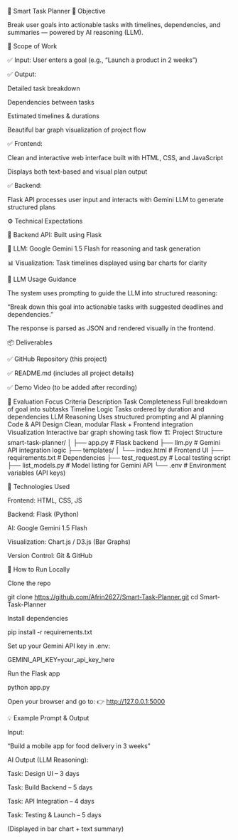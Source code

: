 🚀 Smart Task Planner
🧠 Objective

Break user goals into actionable tasks with timelines, dependencies, and summaries — powered by AI reasoning (LLM).

🧩 Scope of Work

✅ Input:
User enters a goal (e.g., “Launch a product in 2 weeks”)

✅ Output:

Detailed task breakdown

Dependencies between tasks

Estimated timelines & durations

Beautiful bar graph visualization of project flow

✅ Frontend:

Clean and interactive web interface built with HTML, CSS, and JavaScript

Displays both text-based and visual plan output

✅ Backend:

Flask API processes user input and interacts with Gemini LLM to generate structured plans

⚙️ Technical Expectations

🧩 Backend API: Built using Flask

🤖 LLM: Google Gemini 1.5 Flash for reasoning and task generation

📊 Visualization: Task timelines displayed using bar charts for clarity

🧠 LLM Usage Guidance

The system uses prompting to guide the LLM into structured reasoning:

“Break down this goal into actionable tasks with suggested deadlines and dependencies.”

The response is parsed as JSON and rendered visually in the frontend.

📦 Deliverables

✅ GitHub Repository (this project)

✅ README.md (includes all project details)

✅ Demo Video (to be added after recording)

🧪 Evaluation Focus
Criteria	Description
Task Completeness	Full breakdown of goal into subtasks
Timeline Logic	Tasks ordered by duration and dependencies
LLM Reasoning	Uses structured prompting and AI planning
Code & API Design	Clean, modular Flask + Frontend integration
Visualization	Interactive bar graph showing task flow
🏗️ Project Structure
smart-task-planner/
│
├── app.py                # Flask backend
├── llm.py                # Gemini API integration logic
├── templates/
│   └── index.html        # Frontend UI
├── requirements.txt      # Dependencies
├── test_request.py       # Local testing script
├── list_models.py        # Model listing for Gemini API
└── .env                  # Environment variables (API keys)

🧰 Technologies Used

Frontend: HTML, CSS, JS

Backend: Flask (Python)

AI: Google Gemini 1.5 Flash

Visualization: Chart.js / D3.js (Bar Graphs)

Version Control: Git & GitHub

🚀 How to Run Locally

Clone the repo

git clone https://github.com/Afrin2627/Smart-Task-Planner.git
cd Smart-Task-Planner


Install dependencies

pip install -r requirements.txt


Set up your Gemini API key in .env:

GEMINI_API_KEY=your_api_key_here


Run the Flask app

python app.py


Open your browser and go to:
👉 http://127.0.0.1:5000


💡 Example Prompt & Output

Input:

“Build a mobile app for food delivery in 3 weeks”

AI Output (LLM Reasoning):

Task: Design UI – 3 days

Task: Build Backend – 5 days

Task: API Integration – 4 days

Task: Testing & Launch – 5 days

(Displayed in bar chart + text summary)
